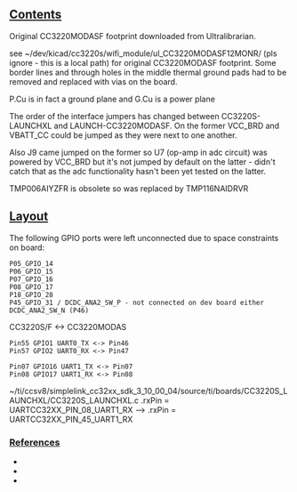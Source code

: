 ## [Contents](#contents)

Original CC3220MODASF footprint downloaded from Ultralibrarian.

see ~/dev/kicad/cc3220s/wifi_module/ul_CC3220MODASF12MONR/ (pls ignore - this is a local path) for original CC3220MODASF footprint. Some border lines and through holes in the middle thermal ground pads had to be removed and replaced with vias on the board. 

P.Cu is in fact a ground plane and G.Cu is a power plane

The order of the interface jumpers has changed between CC3220S-LAUNCHXL and LAUNCH-CC3220MODASF. On the former VCC_BRD and VBATT_CC could be jumped as they were next to one another. 

Also J9 came jumped on the former so U7 (op-amp in adc circuit) was powered by VCC_BRD but it's not jumped by default on the latter - didn't catch that as the adc functionality hasn't been yet tested on the latter.  


TMP006AIYZFR is obsolete so was replaced by TMP116NAIDRVR 


## [Layout](#layout)

The following GPIO ports were left unconnected due to space constraints on board:
```
P05_GPIO_14
P06_GPIO_15
P07_GPIO_16
P08_GPIO_17
P18_GPIO_28
P45_GPIO_31 / DCDC_ANA2_SW_P - not connected on dev board either
DCDC_ANA2_SW_N (P46) 
```

CC3220S/F <-> CC3220MODAS
```
Pin55 GPIO1 UART0_TX <-> Pin46
Pin57 GPIO2 UART0_RX <-> Pin47

Pin07 GPIO16 UART1_TX <-> Pin07
Pin08 GPIO17 UART1_RX <-> Pin08
```
~/ti/ccsv8/simplelink_cc32xx_sdk_3_10_00_04/source/ti/boards/CC3220S_LAUNCHXL/CC3220S_LAUNCHXL.c
.rxPin = UARTCC32XX_PIN_08_UART1_RX --> .rxPin = UARTCC32XX_PIN_45_UART1_RX



### [References](#references)
+ [](https://)
+ [](https://) 
+ [](https://)

